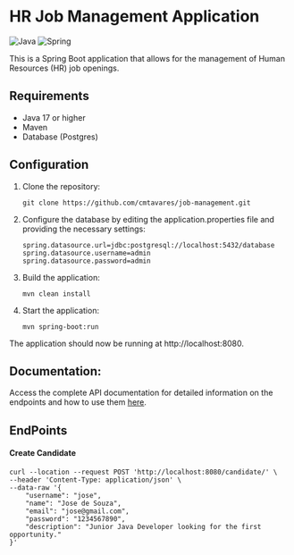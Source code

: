 # HR Job Management Application

![Java](https://img.shields.io/badge/java-%23ED8B00.svg?style=for-the-badge&logo=openjdk&logoColor=white)
![Spring](https://img.shields.io/badge/spring-%236DB33F.svg?style=for-the-badge&logo=spring&logoColor=white)

This is a Spring Boot application that allows for the management of Human Resources (HR) job openings.

## Requirements

- Java 17 or higher
- Maven
- Database (Postgres)

## Configuration

1. Clone the repository:

   ```shell
   git clone https://github.com/cmtavares/job-management.git
   ```

2. Configure the database by editing the application.properties file and providing the necessary settings:

    ```properties
    spring.datasource.url=jdbc:postgresql://localhost:5432/database
    spring.datasource.username=admin
    spring.datasource.password=admin
    ```

3. Build the application:

    ```shell
    mvn clean install
    ```

4. Start the application:

    ```shell
    mvn spring-boot:run
    ```

The application should now be running at http://localhost:8080.


## Documentation:
Access the complete API documentation for detailed information on the endpoints and how to use them <a href="https://documenter.getpostman.com/view/32463762/2sA3XV8enz">here</a>.



## EndPoints

#### Create Candidate
```shell
curl --location --request POST 'http://localhost:8080/candidate/' \
--header 'Content-Type: application/json' \
--data-raw '{
    "username": "jose",
    "name": "Jose de Souza",
    "email": "jose@gmail.com",
    "password": "1234567890",
    "description": "Junior Java Developer looking for the first opportunity."
}'
```
